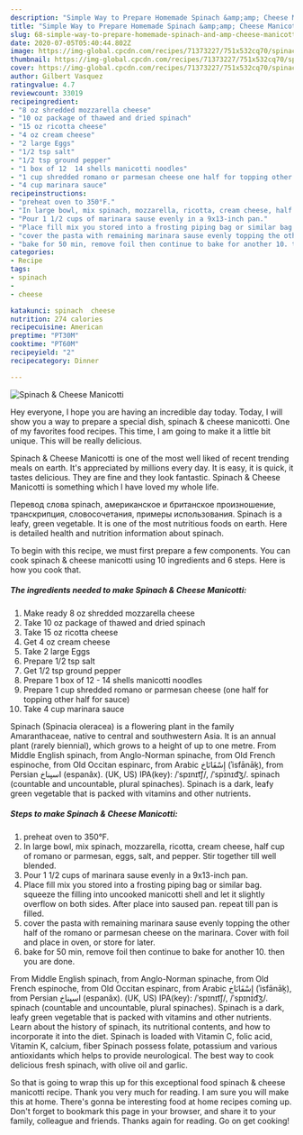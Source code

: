 ```yaml
---
description: "Simple Way to Prepare Homemade Spinach &amp;amp; Cheese Manicotti"
title: "Simple Way to Prepare Homemade Spinach &amp;amp; Cheese Manicotti"
slug: 68-simple-way-to-prepare-homemade-spinach-and-amp-cheese-manicotti
date: 2020-07-05T05:40:44.802Z
image: https://img-global.cpcdn.com/recipes/71373227/751x532cq70/spinach-cheese-manicotti-recipe-main-photo.jpg
thumbnail: https://img-global.cpcdn.com/recipes/71373227/751x532cq70/spinach-cheese-manicotti-recipe-main-photo.jpg
cover: https://img-global.cpcdn.com/recipes/71373227/751x532cq70/spinach-cheese-manicotti-recipe-main-photo.jpg
author: Gilbert Vasquez
ratingvalue: 4.7
reviewcount: 33019
recipeingredient:
- "8 oz shredded mozzarella cheese"
- "10 oz package of thawed and dried spinach"
- "15 oz ricotta cheese"
- "4 oz cream cheese"
- "2 large Eggs"
- "1/2 tsp salt"
- "1/2 tsp ground pepper"
- "1 box of 12  14 shells manicotti noodles"
- "1 cup shredded romano or parmesan cheese one half for topping other half for sauce"
- "4 cup marinara sauce"
recipeinstructions:
- "preheat oven to 350°F."
- "In large bowl, mix spinach, mozzarella, ricotta, cream cheese, half cup of romano or parmesan, eggs, salt, and pepper. Stir together till well blended."
- "Pour 1 1/2 cups of marinara sause evenly in a 9x13-inch pan."
- "Place fill mix you stored into a frosting piping bag or similar bag. squeeze the filling into uncooked manicotti shell and let it slightly overflow on both sides. After place into saused pan. repeat till pan is filled."
- "cover the pasta with remaining marinara sause evenly topping the other half of the romano or parmesan cheese on the marinara. Cover with foil and place in oven, or store for later."
- "bake for 50 min, remove foil then continue to bake for another 10. then you are done."
categories:
- Recipe
tags:
- spinach
- 
- cheese

katakunci: spinach  cheese 
nutrition: 274 calories
recipecuisine: American
preptime: "PT30M"
cooktime: "PT60M"
recipeyield: "2"
recipecategory: Dinner

---
```



![Spinach &amp; Cheese Manicotti](https://img-global.cpcdn.com/recipes/71373227/751x532cq70/spinach-cheese-manicotti-recipe-main-photo.jpg)

Hey everyone, I hope you are having an incredible day today. Today, I will show you a way to prepare a special dish, spinach &amp; cheese manicotti. One of my favorites food recipes. This time, I am going to make it a little bit unique. This will be really delicious.

Spinach &amp; Cheese Manicotti is one of the most well liked of recent trending meals on earth. It's appreciated by millions every day. It is easy, it is quick, it tastes delicious. They are fine and they look fantastic. Spinach &amp; Cheese Manicotti is something which I have loved my whole life.

Перевод слова spinach, американское и британское произношение, транскрипция, словосочетания, примеры использования. Spinach is a leafy, green vegetable. It is one of the most nutritious foods on earth. Here is detailed health and nutrition information about spinach.


To begin with this recipe, we must first prepare a few components. You can cook spinach &amp; cheese manicotti using 10 ingredients and 6 steps. Here is how you cook that.

<!--inarticleads1-->

##### The ingredients needed to make Spinach &amp; Cheese Manicotti:

1. Make ready 8 oz shredded mozzarella cheese
1. Take 10 oz package of thawed and dried spinach
1. Take 15 oz ricotta cheese
1. Get 4 oz cream cheese
1. Take 2 large Eggs
1. Prepare 1/2 tsp salt
1. Get 1/2 tsp ground pepper
1. Prepare 1 box of 12 - 14 shells manicotti noodles
1. Prepare 1 cup shredded romano or parmesan cheese (one half for topping other half for sauce)
1. Take 4 cup marinara sauce


Spinach (Spinacia oleracea) is a flowering plant in the family Amaranthaceae, native to central and southwestern Asia. It is an annual plant (rarely biennial), which grows to a height of up to one metre. From Middle English spinach, from Anglo-Norman spinache, from Old French espinoche, from Old Occitan espinarc, from Arabic إِسْفَانَاخ‎ (ʾisfānāḵ), from Persian اسپناخ‎ (espanâx). (UK, US) IPA(key): /ˈspɪnɪt͡ʃ/, /ˈspɪnɪd͡ʒ/. spinach (countable and uncountable, plural spinaches). Spinach is a dark, leafy green vegetable that is packed with vitamins and other nutrients. 

<!--inarticleads2-->

##### Steps to make Spinach &amp; Cheese Manicotti:

1. preheat oven to 350°F.
1. In large bowl, mix spinach, mozzarella, ricotta, cream cheese, half cup of romano or parmesan, eggs, salt, and pepper. Stir together till well blended.
1. Pour 1 1/2 cups of marinara sause evenly in a 9x13-inch pan.
1. Place fill mix you stored into a frosting piping bag or similar bag. squeeze the filling into uncooked manicotti shell and let it slightly overflow on both sides. After place into saused pan. repeat till pan is filled.
1. cover the pasta with remaining marinara sause evenly topping the other half of the romano or parmesan cheese on the marinara. Cover with foil and place in oven, or store for later.
1. bake for 50 min, remove foil then continue to bake for another 10. then you are done.


From Middle English spinach, from Anglo-Norman spinache, from Old French espinoche, from Old Occitan espinarc, from Arabic إِسْفَانَاخ‎ (ʾisfānāḵ), from Persian اسپناخ‎ (espanâx). (UK, US) IPA(key): /ˈspɪnɪt͡ʃ/, /ˈspɪnɪd͡ʒ/. spinach (countable and uncountable, plural spinaches). Spinach is a dark, leafy green vegetable that is packed with vitamins and other nutrients. Learn about the history of spinach, its nutritional contents, and how to incorporate it into the diet. Spinach is loaded with Vitamin C, folic acid, Vitamin K, calcium, fiber Spinach possess folate, potassium and various antioxidants which helps to provide neurological. The best way to cook delicious fresh spinach, with olive oil and garlic. 

So that is going to wrap this up for this exceptional food spinach &amp; cheese manicotti recipe. Thank you very much for reading. I am sure you will make this at home. There's gonna be interesting food at home recipes coming up. Don't forget to bookmark this page in your browser, and share it to your family, colleague and friends. Thanks again for reading. Go on get cooking!
